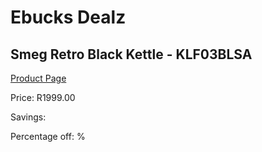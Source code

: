 
# Ebucks Dealz
## Smeg Retro Black Kettle - KLF03BLSA
[Product Page](https://www.ebucks.com/web/shop/productSelected.do?prodId=1231079430&catId=704985963)

Price: R1999.00

Savings: 

Percentage off: %
	